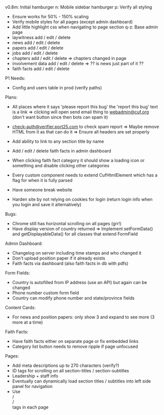 v0.8m: Initial hamburger
 n: Mobile sidebar hamburger
 p: Verify all styling
  - Ensure works for 50% - 150% scaling
  - Verify mobile styles for all pages (except admin dashboard)
  - Add little highlight css when navigating to page section
 q-z: Base admin page
  - laywitness add / edit / delete
  - news add / edit / delete
  - papers add / edit / delete
  - jobs add / edit / delete
  - chapters add / edit / delete => chapters changed in page
  - involvement data add / edit / delete => ?? is news just part of it ??
  - faith facts add / edit / delete

P1 Needs:
 - Config and users table in prod (verify paths)

Plans:
 - All places where it says 'please report this bug' the 'report this bug' text is a link
    => clicking will open send email thing to webadmin@cuf.org (don't want button since then bots can spam it)

 - check-auth@verifier.port25.com to check spam report
    => Maybe remove HTML from it as that can do it
    => Ensure all headers are set properly

 - Add ability to link to any section title by name

 - Add / edit / delete faith facts in admin dashboard
 - When clicking faith fact category it should show a loading icon or something and disable clicking other categories
 - Every custom component needs to extend CufHtmlElement which has a flag for when it is fully parsed
 - Have someone break website
 - Harden site by not relying on cookies for login (return login info when you login and save it alternatively)

Bugs:
 - Chrome still has horizontal scrolling on all pages (grr!)
 - Have display version of country returned
   => Implement setFormData() and getDisplayableData() for all classes that extend FormField

Admin Dashboard:
 - Changelog on server including time stamps and who changed it
 - Don't upload position paper if it already exists
 - Faith facts via dashboard (also faith facts in db with pdfs)

Form Fields:
 - Country is autofilled from IP address (use an API) but again can be changed
 - Phone number custom form field
 - Country can modify phone number and state/province fields

Content Cards:
 - For news and position papers: only show 3 and expand to see more (3 more at a time)

Faith Facts:
 - Have faith facts either on separate page or fix embedded links
 - Category list button needs to remove ripple if page unfocused

Pages:
 - Add meta descriptions up to 270 characters (verify?)
 - ID tags for scrolling on all section-titles / section-subtitles
 - Leadership + staff info
 - Eventually can dynamically load section titles / subtitles into left side panel for navigation
 - Use <article> / <section> / <aside> tags in each page

